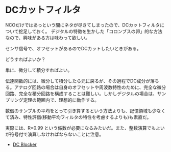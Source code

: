 # DCカットフィルタ

NCOだけではあっという間にネタが尽きてしまったので、DCカットフィルタについて蛇足しておく。
デジタルの特徴を生かした「コロンブスの卵」的な方法なので、興味がある方は味わって欲しい。

センサ信号で、オフセットがあるのでDCカットしたいときがある。

どうすればよいか？

単に、微分して積分すればよい。

伝達関数的には、微分して積分したら元に戻るが、その過程でDC成分が落ちる。アナログ回路の場合は自身のオフセットや周波数特性のために、完全な微分回路、完全な積分回路を構成することは難しい。しかしデジタルの場合は、サンプリング定理の範囲内で、理想的に動作する。

数個のサンプルの平均をとって引き算するという方法よりも、記憶領域も少なくて済み、特性評価(移動平均フィルタの特性を考慮するよりも)も素直だ。

実際には、R=0.99 という係数が必要になるみたいだ。また、整数演算でもよいが符号付で演算しなければならないことに注意。

* [DC Blocker](http://bfin.sakura.ne.jp/?p=818)

